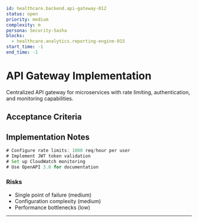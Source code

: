 ```yaml
id: healthcare.backend.api-gateway-012
status: open
priority: medium
complexity: m
persona: Security-Sasha
blocks:
  - healthcare.analytics.reporting-engine-015
start_time: -1
end_time: -1
```

# API Gateway Implementation

Centralized API gateway for microservices with rate limiting, authentication, and monitoring capabilities.

## Acceptance Criteria

## Implementation Notes

```js
# Configure rate limits: 1000 req/hour per user
# Implement JWT token validation
# Set up CloudWatch monitoring
# Use OpenAPI 3.0 for documentation
```

### Risks

- Single point of failure (medium)
- Configuration complexity (medium)
- Performance bottlenecks (low)

---

[Security-Sasha]: ./personas/security-sasha.md
[healthcare.analytics.reporting-engine-015]: ./tickets/healthcare.analytics.reporting-engine-015.md

